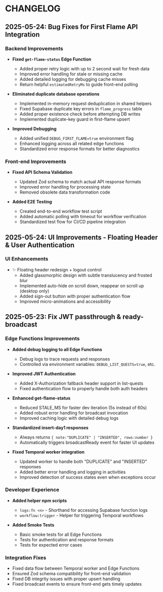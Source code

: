 # CHANGELOG

## 2025-05-24: Bug Fixes for First Flame API Integration

### Backend Improvements

- **Fixed `get-flame-status` Edge Function**
  - Added proper retry logic with up to 2 second wait for fresh data
  - Improved error handling for stale or missing cache
  - Added detailed logging for debugging cache misses
  - Return helpful `estimatedRetryMs` to guide front-end polling

- **Eliminated duplicate database operations**
  - Implemented in-memory request deduplication in shared helpers
  - Fixed Supabase duplicate key errors in `flame_progress` table
  - Added proper existence check before attempting DB writes
  - Implemented duplicate-key guard in first-flame upsert

- **Improved Debugging**
  - Added unified `DEBUG_FIRST_FLAME=true` environment flag
  - Enhanced logging across all related edge functions
  - Standardized error response formats for better diagnostics

### Front-end Improvements

- **Fixed API Schema Validation**
  - Updated Zod schema to match actual API response formats
  - Improved error handling for processing state
  - Removed obsolete data transformation code

- **Added E2E Testing**
  - Created end-to-end workflow test script
  - Added automatic polling with timeout for workflow verification
  - Standardized test flow for CI/CD pipeline integration

## 2025-05-24: UI Improvements - Floating Header & User Authentication

### UI Enhancements

- ✨ Floating header redesign + logout control
  - Added glassmorphic design with subtle translucency and frosted blur
  - Implemented auto-hide on scroll down, reappear on scroll up (desktop only)
  - Added sign-out button with proper authentication flow
  - Improved micro-animations and accessibility

## 2025-05-23: Fix JWT passthrough & ready-broadcast

### Edge Functions Improvements

- **Added debug logging to all Edge Functions**
  - Debug logs to trace requests and responses
  - Controlled via environment variables: `DEBUG_LIST_QUESTS=true`, etc.

- **Improved JWT Authentication**
  - Added X-Authorization fallback header support in list-quests
  - Fixed authentication flow to properly handle both auth headers

- **Enhanced get-flame-status**
  - Reduced STALE_MS for faster dev iteration (5s instead of 60s)
  - Added robust error handling for broadcast invocation
  - Improved caching logic with detailed debug logs

- **Standardized insert-day1 responses**
  - Always returns `{ note:"DUPLICATE" | "INSERTED", rows:number }`
  - Automatically triggers broadcastReady event for faster UI updates

- **Fixed Temporal worker integration**
  - Updated worker to handle both "DUPLICATE" and "INSERTED" responses
  - Added better error handling and logging in activities
  - Improved detection of success states even when exceptions occur

### Developer Experience

- **Added helper npm scripts**
  - `logs:fn <n>` - Shorthand for accessing Supabase function logs
  - `workflow:trigger` - Helper for triggering Temporal workflows

- **Added Smoke Tests**
  - Basic smoke tests for all Edge Functions
  - Tests for authentication and response formats
  - Tests for expected error cases

### Integration Fixes

- Fixed data flow between Temporal worker and Edge Functions
- Ensured Zod schema compatibility for front-end validation
- Fixed DB integrity issues with proper upsert handling
- Fixed broadcast events to ensure front-end gets timely updates